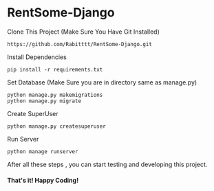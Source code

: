 # RentSome-Django

Clone This Project (Make Sure You Have Git Installed)
```
https://github.com/Rabitttt/RentSome-Django.git
```
Install Dependencies 

```
pip install -r requirements.txt
```

Set Database (Make Sure you are in directory same as manage.py)
```
python manage.py makemigrations
python manage.py migrate
```
Create SuperUser 
```
python manage.py createsuperuser
```

Run Server
```
python manage runserver
```

After all these steps , you can start testing and developing this project. 

#### That's it! Happy Coding!


